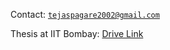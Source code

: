 Contact: [`tejaspagare2002@gmail.com`](mailto:tejaspagare2002@gmail.com)

Thesis at IIT Bombay: [Drive Link](https://drive.google.com/file/d/1dN8-P6-qxFzXP6dzGWYDfwvY2xP9Ld6F/view?usp=sharing)
